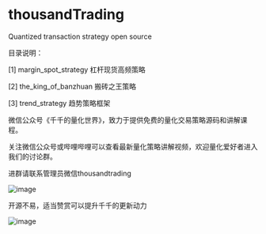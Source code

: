 # thousandTrading
Quantized transaction strategy open source

目录说明：

[1]  margin_spot_strategy        杠杆现货高频策略

[2]  the_king_of_banzhuan        搬砖之王策略  

[3]  trend_strategy              趋势策略框架

微信公众号《千千的量化世界》，致力于提供免费的量化交易策略源码和讲解课程。

关注微信公众号或哔哩哔哩可以查看最新量化策略讲解视频，欢迎量化爱好者进入我们的讨论群。

进群请联系管理员微信thousandtrading

![image](https://github.com/thousandTrading/thousandTrading/blob/master/images/thousandTrading.jpg)

开源不易，适当赞赏可以提升千千的更新动力

![image](https://github.com/thousandTrading/thousandTrading/blob/master/images/wallet.jpg)
